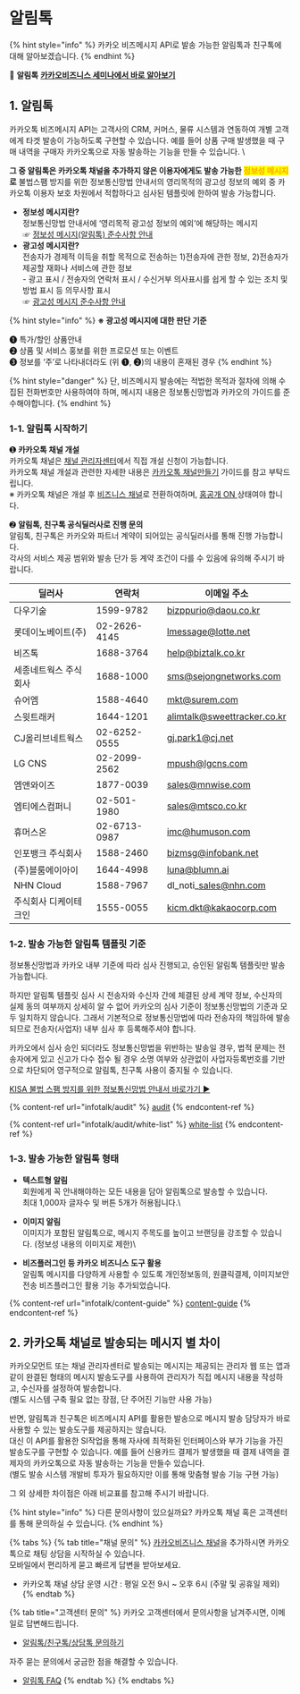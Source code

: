 <!--
METADATA:
  severity: "low"
  content_type: "info"
  compliance_level: "optional"
  keywords: ["알림톡", "친구톡", "발송"]
  main_topic: "알림톡 가이드"
  purpose: "guide"
  business_impact: "medium"
  tags: ["알림톡", "가이드"]
  source_file: "cleaned_add_infotalk_backup.md"
  chunk_id: 1
  header: ""
  content_length: 166
-->

# 알림톡

{% hint style="info" %}
카카오 비즈메시지 API로 발송 가능한 알림톡과 친구톡에 대해 알아보겠습니다.
{% endhint %}

🎥 **알림톡** [**카카오비즈니스 세미나에서 바로 알아보기** ](https://bizseminar.kakao.com/vod/192)

<!--
METADATA:
  section: "1. 알림톡"
  severity: "low"
  content_type: "warning"
  compliance_level: "mandatory"
  keywords: ["알림톡", "정보성", "광고성", "템플릿", "심사"]
  main_topic: "알림톡 가이드"
  purpose: "guide"
  business_impact: "medium"
  tags: ["알림톡", "가이드"]
  source_file: "cleaned_add_infotalk_backup.md"
  chunk_id: 2
  header: "## 1. 알림톡"
  content_length: 1030
-->

## 1. 알림톡


카카오톡 비즈메시지 API는 고객사의 CRM, 커머스, 물류 시스템과 연동하여 개별 고객에게 타겟 발송이 가능하도록 구현할 수 있습니다. 예를 들어 상품 구매 발생했을 때 구매 내역을 구매자 카카오톡으로 자동 발송하는 기능을 만들   수 있습니다. \

**그 중 알림톡은 카카오톡 채널을 추가하지 않은 이용자에게도 발송 가능한&#x20;**<mark style="color:orange;">**정보성 메시지**</mark>**로** 불법스팸 방지를 위한 정보통신망법 안내서의 영리목적의 광고성 정보의 예외 중 카카오톡 이용자 보호 차원에서 적합하다고 심사된 템플릿에 한하여 발송 가능합니다.

* **정보성 메시지란?**\
  정보통신망법 안내서에 ‘영리목적 광고성 정보의 예외’에 해당하는 메시지\
  ☞ [정보성 메시지(알림톡) 준수사항 안내\
  ](https://kakaobusiness.gitbook.io/main/ad/bizmessage/notice-friend/audit#id-2)
* **광고성 메시지란?** \
  전송자가 경제적 이득을 취할 목적으로 전송하는 1)전송자에 관한 정보, 2)전송자가 제공할 재화나 서비스에 관한 정보\
  \- 광고 표시 / 전송자의 연락처 표시 / 수신거부 의사표시를 쉽게 할 수 있는 조치 및 방법 표시 등 의무사항 표시\
  ☞ [광고성 메시지 준수사항 안내 ](https://kakaobusiness.gitbook.io/main/channel/run/message#id-8)

{% hint style="info" %}
**※ 광고성 메시지에 대한 판단 기준**

➊ 특가/할인 상품안내\
➋ 상품 및 서비스 홍보를 위한 프로모션 또는 이벤트\
➌ 정보를 ‘주’로 나타내더라도 (위 ➊, ➋)의 내용이 혼재된 경우
{% endhint %}

{% hint style="danger" %}
단, 비즈메시지 발송에는 적법한 목적과 절차에 의해 수집된 전화번호만 사용하여야 하며, 메시지 내용은 정보통신망법과 카카오의 가이드를 준수해야합니다.
{% endhint %}

<!--
METADATA:
  section: "1-1. 알림톡 시작하기"
  subsection: "1-1. 알림톡 시작하기"
  severity: "low"
  content_type: "general"
  compliance_level: "optional"
  keywords: ["알림톡", "친구톡", "발송", "채널"]
  main_topic: "알림톡 가이드"
  purpose: "guide"
  business_impact: "medium"
  tags: ["알림톡", "가이드"]
  source_file: "cleaned_add_infotalk_backup.md"
  chunk_id: 3
  header: "### 1-1. 알림톡 시작하기"
  content_length: 1585
-->

### 1-1. 알림톡 시작하기


➊ **카카오톡 채널 개설** \
카카오톡 채널은 [채널 관리자센터](https://center-pf.kakao.com)에서 직접 개설 신청이 가능합니다.\
카카오톡 채널 개설과 관련한 자세한 내용은 [카카오톡 채널만들기](https://kakaobusiness.gitbook.io/main/channel/start) 가이드를  참고 부탁드립니다.\
&#x20;※ 카카오톡 채널은 개설 후 [비즈니스 채널](https://kakaobusiness.gitbook.io/main/channel/start#4-3.)로 전환하여하며, [홈공개 ON ](https://kakaobusiness.gitbook.io/main/channel/run/profile#3-1.)상태여야 합니다.

➋ **알림톡, 친구톡 공식딜러사로 진행 문의**\
알림톡, 친구톡은 카카오와 파트너 계약이 되어있는 공식딜러사를 통해 진행 가능합니다. \
각사의 서비스 제공 범위와 발송 단가 등 계약 조건이 다를 수 있음에 유의해 주시기 바랍니다.

| 딜러사          | 연락처          | 이메일 주소                      |
| ------------ | ------------ | --------------------------- |
| 다우기술         | 1599-9782    | bizppurio@daou.co.kr        |
| 롯데이노베이트(주)   | 02-2626-4145 | lmessage@lotte.net          |
| 비즈톡          | 1688-3764    | help@biztalk.co.kr          |
| 세종네트웍스 주식회사  | 1688-1000    | sms@sejongnetworks.com      |
| 슈어엠          | 1588-4640    | mkt@surem.com               |
| 스윗트래커        | 1644-1201    | alimtalk@sweettracker.co.kr |
| CJ올리브네트웍스    | 02-6252-0555 | gj.park1@cj.net             |
| LG CNS       | 02-2099-2562 | mpush@lgcns.com             |
| 엠앤와이즈        | 1877-0039    | sales@mnwise.com            |
| 엠티에스컴퍼니      | 02-501-1980  | sales@mtsco.co.kr           |
| 휴머스온         | 02-6713-0987 | imc@humuson.com             |
| 인포뱅크 주식회사    | 1588-2460    | bizmsg@infobank.net         |
| (주)블룸에이아이    | 1644-4998    | luna@blumn.ai               |
| NHN Cloud    | 1588-7967    | dl\_noti\_sales@nhn.com     |
| 주식회사 디케이테크인  | 1555-0055    | kicm.dkt@kakaocorp.com      |

<!--
METADATA:
  section: "1-2. 발송 가능한 알림톡 템플릿 기준"
  subsection: "1-2. 발송 가능한 알림톡 템플릿 기준"
  severity: "critical"
  content_type: "general"
  compliance_level: "optional"
  keywords: ["알림톡", "친구톡", "템플릿", "심사", "승인"]
  main_topic: "알림톡 가이드"
  purpose: "guide"
  business_impact: "medium"
  tags: ["알림톡", "가이드"]
  source_file: "cleaned_add_infotalk_backup.md"
  chunk_id: 4
  header: "### 1-2. 발송 가능한 알림톡 템플릿 기준"
  content_length: 727
-->

### 1-2. 발송 가능한 알림톡 템플릿 기준


정보통신망법과 카카오 내부 기준에 따라 심사 진행되고, 승인된 알림톡 템플릿만 발송 가능합니다.&#x20;

하지만 알림톡 템플릿 심사 시 전송자와 수신자 간에 체결된 상세 계약 정보, 수신자의 실제 동의 여부까지 상세히 알 수 없어 카카오의 심사 기준이 정보통신망법의 기준과 모두 일치하지 않습니다. 그래서 기본적으로 정보통신망법에 따라 전송자의 책임하에 발송되므로 전송자(사업자) 내부 심사 후 등록해주셔야 합니다.&#x20;

카카오에서 심사 승인 되더라도 정보통신망법을 위반하는 발송일 경우, 법적 문제는 전송자에게 있고 신고가 다수 접수 될 경우 소명 여부와 상관없이 사업자등록번호를 기반으로 차단되어 영구적으로 알림톡, 친구톡 사용이 중지될 수 있습니다.   &#x20;

[KISA 불법 스팸 방지를 위한 정보통신망법 안내서 바로가기 ►](https://www.kisa.or.kr/401/form?postSeq=3256\&lang_type=KO#fnPostAttachDownload)

{% content-ref url="infotalk/audit" %}
[audit](infotalk/audit)
{% endcontent-ref %}

{% content-ref url="infotalk/audit/white-list" %}
[white-list](infotalk/audit/white-list)
{% endcontent-ref %}

<!--
METADATA:
  section: "1-3. 발송 가능한 알림톡 형태&"
  subsection: "1-3. 발송 가능한 알림톡 형태&"
  severity: "high"
  content_type: "general"
  compliance_level: "optional"
  keywords: ["알림톡", "정보성", "발송"]
  main_topic: "알림톡 가이드"
  purpose: "guide"
  business_impact: "medium"
  tags: ["알림톡", "가이드"]
  source_file: "cleaned_add_infotalk_backup.md"
  chunk_id: 5
  header: "### 1-3. 발송 가능한 알림톡 형태&#x20;"
  content_length: 420
-->

### 1-3. 발송 가능한 알림톡 형태&#x20;


* **텍스트형 알림**\
  회원에게 꼭 안내해야하는 모든 내용을 담아 알림톡으로 발송할 수 있습니다. \
  최대 1,000자 글자수 및 버튼 5개가 허용됩니다.\

* **이미지 알림**\
  이미지가 포함된 알림톡으로, 메시지 주목도를 높이고 브랜딩을 강조할 수 있습니다. (정보성 내용의 이미지로 제한)\

* **비즈플러그인 등 카카오 비즈니스 도구 활용**  \
  알림톡 메시지를 다양하게 사용할 수 있도록 개인정보동의, 원클릭결제, 이미지보안전송 비즈플러그인 활용 기능 추가되었습니다.

{% content-ref url="infotalk/content-guide" %}
[content-guide](infotalk/content-guide)
{% endcontent-ref %}

<!--
METADATA:
  section: "2. 카카오톡 채널로 발송되는 메시지 별 차이"
  severity: "low"
  content_type: "info"
  compliance_level: "optional"
  keywords: ["알림톡", "친구톡", "발송", "채널"]
  main_topic: "알림톡 가이드"
  purpose: "guide"
  business_impact: "medium"
  tags: ["알림톡", "가이드"]
  source_file: "cleaned_add_infotalk_backup.md"
  chunk_id: 6
  header: "## 2. 카카오톡 채널로 발송되는 메시지 별 차이"
  content_length: 1065
-->

## 2. 카카오톡 채널로 발송되는 메시지 별 차이


카카오모먼트 또는 채널 관리자센터로 발송되는 메시지는 제공되는 관리자 웹 또는 앱과 같이 완결된 형태의 메시지 발송도구를 사용하여 관리자가 직접 메시지 내용을 작성하고, 수신자를 설정하여 발송합니다. \
(별도 시스템 구축 필요 없는 장점, 단 주어진 기능만 사용 가능)

반면, 알림톡과 친구톡은 비즈메시지 API를 활용한 발송으로 메시지 발송 담당자가 바로 사용할 수 있는 발송도구를 제공하지는 않습니다. \
대신 이 API를 활용한 SI작업을 통해 자사에 최적화된 인터페이스와 부가 기능을 가진 발송도구를 구현할 수 있습니다. 예를 들어 신용카드 결제가 발생했을 때 결제 내역을 결제자의 카카오톡으로 자동 발송하는 기능을 만들수 있습니다. \
(별도 발송 시스템 개발비 투자가 필요하지만 이를 통해 맞춤형 발송 기능 구현 가능)

그 외 상세한 차이점은 아래 비교표를 참고해 주시기 바랍니다.

{% hint style="info" %}
다른 문의사항이 있으실까요? 카카오톡 채널 혹은 고객센터를 통해 문의하실 수 있습니다.&#x20;
{% endhint %}

{% tabs %}
{% tab title="채널 문의" %}
[카카오비즈니스 채널](https://pf.kakao.com/_WekxcC)을 추가하시면 카카오톡으로 채팅 상담을 시작하실 수 있습니다. \
모바일에서 편리하게 묻고 빠르게 답변을 받아보세요.

* 카카오톡 채널 상담 운영 시간 : 평일 오전 9시 \~ 오후 6시 (주말 및 공휴일 제외)
{% endtab %}

{% tab title="고객센터 문의" %}
카카오 고객센터에서 문의사항을 남겨주시면, 이메일로 답변해드립니다.&#x20;

* [알림톡/친구톡/상담톡 문의하기](https://cs.kakao.com/requests?service=159\&locale=ko)

자주 묻는 문의에서 궁금한 점을 해결할 수 있습니다.

* [알림톡 FAQ](https://cs.kakao.com/helps?service=159\&category=503\&locale=ko)
{% endtab %}
{% endtabs %}